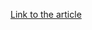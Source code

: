 [Link to the article](https://www.welivesecurity.com/en/videos/influencing-influencers-unlocked-403-cybersecurity-podcast-ep-6/)
